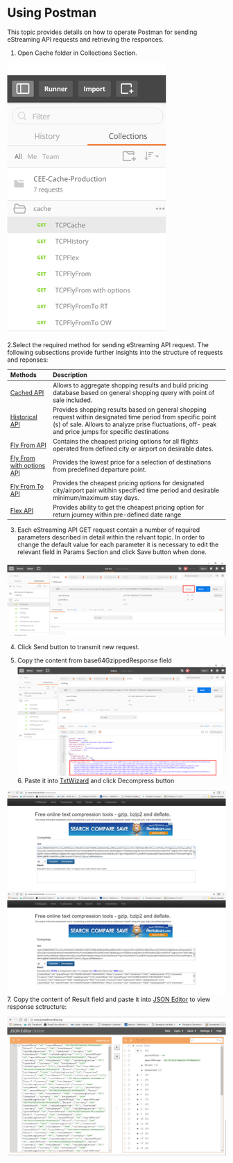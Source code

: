 # Using Postman

This topic provides details on how to operate Postman for sending eStreaming API requests and retrieving the responces.

1. Open Cache folder in Collections Section.

![](/assets/import.png)

2.Select the required method for sending eStreaming API request. The following subsections provide further insights into the structure of requests and reponses:

| Methods | Description |
| :--- | :--- |
| [Cached API](/cached-api.md) | Allows to aggregate shopping results and build pricing database based on general shopping query with point of sale included. |
| [Historical API](/historical-api.md) | Provides shopping results based on general shopping request within designated time period from specific point \(s\) of sale. Allows to analyze prise fluctuations, off- peak and price jumps for specific destinations |
| [Fly From API](/fly-from-api.md) | Contains the cheapest pricing options for all flights operated from defined city or airport on desirable dates. |
| [Fly From with options API](/fly-from-with-options.md) | Provides the lowest price for a selection of destinations from predefined departure point. |
| [Fly From To API](/fly-from-to-api.md) | Provides the cheapest pricing options for designated city/airport pair witihin specified time period and desirable minimum/maximum stay days. |
| [Flex API](/fly-from-to-api.md) | Provides ability to get the cheapest pricing option for return journey within pre-defined date range |

3. Each eStreaming API GET  request contain a number of required parameters described in detail within the relvant topic. In order to change the default value for each parameter it is necessary to edit the relevant field in Params Section and click Save button when done.

![](/assets/params.png)

4. Click Send button to transmit new request.

5. Copy the content from base64GzippedResponse field![](/assets/responsebody.png)6. Paste it into [TxtWizard](http://www.txtwizard.net/) and click Decompress button

![](/assets/decompression1.png)![](/assets/decompressdone.png)7. Copy the content of Result field and paste it into [JSON Editor](http://www.jsoneditoronline.org/) to view response sctructure:

![](/assets/JSONEditorstructure.png)








